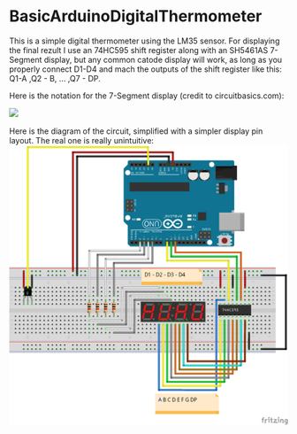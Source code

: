 # BasicArduinoDigitalThermometer
This is a simple digital thermometer using the LM35 sensor. For displaying the final rezult I use an 74HC595 shift register along with an SH5461AS 7-Segment display, but any common catode display will work, as long as you properly connect D1-D4 and mach the  outputs of the shift register like this: Q1-A ,Q2 - B, ... ,Q7 - DP.

Here is the notation for the 7-Segment display (credit to circuitbasics.com):

<img src="https://www.circuitbasics.com/wp-content/uploads/2017/05/Arduino-7-Segment-Display-Tutorial-Segment-Layout-Diagram.png."  width="200"  />

Here is the diagram of the circuit, simplified with a simpler display pin layout. The real one is really unintuitive:
![alt text](https://github.com/TheWiseWolfy/BasicArduinoDigitalThermometer/blob/main/Diagram.png)
